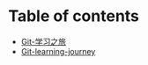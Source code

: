 # Table of contents

* [Git-学习之旅](README.md)
* [Git-learning-journey](https://github.com/xin-future/Git-learning-journey.git)

